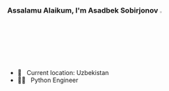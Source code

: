 ### Assalamu Alaikum, I'm Asadbek Sobirjonov <img src="https://media.giphy.com/media/hvRJCLFzcasrR4ia7z/giphy.gif" width="3%">

- 📍 &nbsp; Current location: Uzbekistan
- 👨‍💻 &nbsp; Python Engineer
